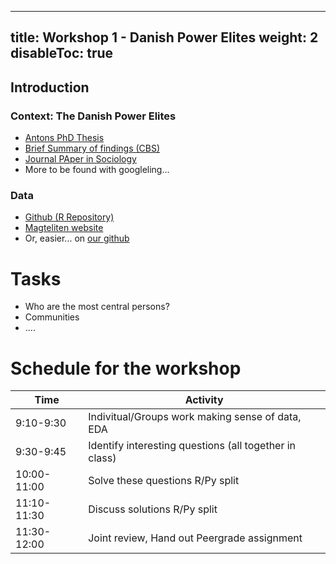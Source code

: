 
---
title: Workshop 1 - Danish Power Elites
weight: 2
disableToc: true
---

## Introduction 

### Context: The Danish Power Elites


* [Antons PhD Thesis](https://magtelite.dk/wp-content/uploads/2015/09/Anton-Grau-Larsen-PhD-Elites-in-Denmark.pdf)
* [Brief Summary of findings (CBS)](https://magtelite.dk/wp-content/uploads/2015/09/Anton-Grau-Larsen-PhD-Elites-in-Denmark.pdf)
* [Journal PAper in Sociology](https://journals.sagepub.com/doi/abs/10.1177/0038038512454349)
* More to be found with googleling...


### Data

* [Github (R Repository)](https://github.com/antongrau/eliter)
* [Magteliten website](https://magtelite.dk/data/)
* Or, easier... on [our github](https://github.com/SDS-AAU/SDS-master/raw/master/00_data/networks/elite_den17.csv)


# Tasks

* Who are the most central persons?
* Communities
* ....


# Schedule for the workshop


| Time        | Activity                                                              |
|-------------|-----------------------------------------------------------------------|
| 9:10-9:30   | Indivitual/Groups work making sense of data, EDA                      |
| 9:30-9:45   | Identify interesting questions (all together in class)                |
| 10:00-11:00 | Solve these questions  R/Py split                                     |
| 11:10-11:30 | Discuss solutions R/Py split                                          |
| 11:30-12:00 | Joint review, Hand out Peergrade assignment                           |  



<!--
# In class notebooks

[{{< awesome fas fa-laptop-code >}} Py Colab - With comments](https://colab.research.google.com/github/SDS-AAU/SDS-master/blob/master/M2/exercises/M2_W1_Elites.ipynb
)

-->



<!---
{{< tabs >}}

{{< tab name="Joint recordings">}}
  <h2>Assignment 1 handout</h2>
  {{< panopto  "https://panopto.aau.dk/Panopto/Pages/Embed.aspx?id=4b2660d2-790f-49cf-84be-ada900ea3083&autoplay=false&offerviewer=true&showtitle=true&showbrand=false&start=0&interactivity=all" >}}

{{< /tab >}}



{{< tab name="R Application">}}
<div>

  <h2>R: Recording</h2>
 
 coming soon

</div>
{{< /tab >}}



{{< tab name="Python Application">}}
<div>
  
  
  <h2>Python group recoding </h2>
  {{< panopto "https://panopto.aau.dk/Panopto/Pages/Embed.aspx?id=3c6006e6-e8e2-4ac4-a0a8-ada900ea85bc&autoplay=false&offerviewer=true&showtitle=true&showbrand=false&start=0&interactivity=all" >}}
</div>
{{< /tab >}}

{{< /tabs >}}
 --->